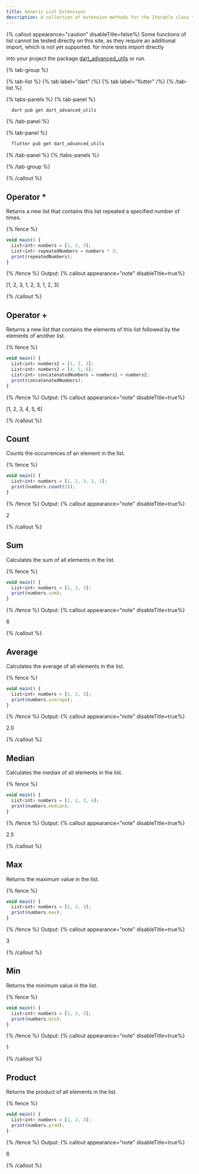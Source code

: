 ```yaml
---
title: Generic List Extensions
description: A collection of extension methods for the Iterable class to add common utility functions for lists.
---
```


{% callout appearance="caution" disableTitle=false%}
Some functions of list cannot be tested directly on this site, as they require an additional import, which is not yet supported. for more tests import directly

into your project the package [dart_advanced_utils](https://pub.dev/packages/dart_advanced_utils) or run.

{% tab-group %}

{% tab-list %}
  {% tab label="dart" /%}
  {% tab label="flutter" /%}
{% /tab-list %}

{% tabs-panels %}
  {% tab-panel %}

  ```bash
    dart pub get dart_advanced_utils
  ```

  {% /tab-panel %}

  {% tab-panel %}

  ```bash
    flutter pub get dart_advanced_utils
  ```

  {% /tab-panel %}
{% /tabs-panels %}

{% /tab-group %}

{% /callout %}

## Operator *

Returns a new list that contains this list repeated a specified number of times.

{% fence %}

```typescript
void main() {
  List<int> numbers = [1, 2, 3];
  List<int> repeatedNumbers = numbers * 3;
  print(repeatedNumbers);
}
```

{% /fence %}
Output:
{% callout appearance="note" disableTitle=true%}

 [1, 2, 3, 1, 2, 3, 1, 2, 3]

{% /callout %}

## Operator +

Returns a new list that contains the elements of this list followed by the elements of another list.

{% fence %}

```typescript
void main() {
  List<int> numbers1 = [1, 2, 3];
  List<int> numbers2 = [4, 5, 6];
  List<int> concatenatedNumbers = numbers1 + numbers2;
  print(concatenatedNumbers);
}
```

{% /fence %}
Output:
{% callout appearance="note" disableTitle=true%}

 [1, 2, 3, 4, 5, 6]

{% /callout %}

## Count

Counts the occurrences of an element in the list.

{% fence %}

```typescript
void main() {
  List<int> numbers = [1, 2, 3, 2, 1];
  print(numbers.count(2)); 
}
```

{% /fence %}
Output:
{% callout appearance="note" disableTitle=true%}

 2

{% /callout %}

## Sum

Calculates the sum of all elements in the list.

{% fence %}

```typescript
void main() {
  List<int> numbers = [1, 2, 3];
  print(numbers.sum); 
}
```

{% /fence %}
Output:
{% callout appearance="note" disableTitle=true%}

 6

{% /callout %}

## Average

Calculates the average of all elements in the list.

{% fence %}

```typescript
void main() {
  List<int> numbers = [1, 2, 3];
  print(numbers.average); 
}
```

{% /fence %}
Output:
{% callout appearance="note" disableTitle=true%}

 2.0

{% /callout %}

## Median

Calculates the median of all elements in the list.

{% fence %}

```typescript
void main() {
  List<int> numbers = [1, 2, 3, 4];
  print(numbers.median); 
}
```

{% /fence %}
Output:
{% callout appearance="note" disableTitle=true%}

 2.5

{% /callout %}

## Max

Returns the maximum value in the list.

{% fence %}

```typescript
void main() {
  List<int> numbers = [1, 2, 3];
  print(numbers.max); 
}
```

{% /fence %}
Output:
{% callout appearance="note" disableTitle=true%}

 3

{% /callout %}

## Min

Returns the minimum value in the list.

{% fence %}

```typescript
void main() {
  List<int> numbers = [1, 2, 3];
  print(numbers.min); 
}
```

{% /fence %}
Output:
{% callout appearance="note" disableTitle=true%}

 1

{% /callout %}

## Product

Returns the product of all elements in the list.

{% fence %}

```typescript
void main() {
  List<int> numbers = [1, 2, 3];
  print(numbers.prod); 
}
```

{% /fence %}
Output:
{% callout appearance="note" disableTitle=true%}

 6

{% /callout %}
